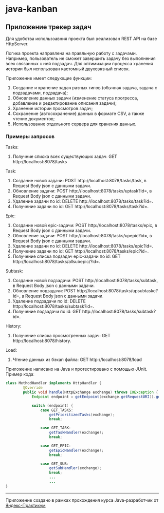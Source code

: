 # java-kanban
## Приложение трекер задач

Для удобства использоавния проекта был реализован REST API на базе HttpServer.

Логика проекта направлена на правльную работу с задачами. 
Например, пользователь не сможет завершить задачу без выполнения всех связанных с ней подзадач.
Для оптимизации процесса хранения истории был использован кастомный двухсвязный список.

Приложение имеет следующие функции:
1. Создание и хранение задач разных типов (обычная задача, задача с подзадачами, подзадача);
2. Обновление данных задачи (изменение статуса прогресса, добавление и редактирование описания задачи);
3. Хранение истории просмотров задач;
4. Сохранение (автосохранение) данных в формате CSV, а также чтение документов;
5. Использование отдельного сервера для хранения данных.

### Примеры запросов
Tasks:
1. Получние списка всех существующих задач: GET http://localhost:8078/tasks

Task:
1. Создание новой задачи: POST http://localhost:8078/tasks/task, в Request Body json с данными задачи.
2. Обновление задачи: POST http://localhost:8078/tasks/uptask?id=, в Request Body json с данными задачи.
3. Удаление задачи по id: DELETE http://localhost:8078/tasks/task?id=.
4. Получение задачи по id: GET http://localhost:8078/tasks/task?id=.

Epic:
1. Создание новой epic-задачи: POST http://localhost:8078/tasks/epic, в Request Body json с данными задачи.
2. Обновление задачи: POST http://localhost:8078/tasks/upepic?id=, в Request Body json с данными задачи.
3. Удаление задачи по id: DELETE http://localhost:8078/tasks/epic?id=.
4. Получение задачи по id: GET http://localhost:8078/tasks/epic?id=.
5. Получение списка подзадач epic-задачи по id: GET http://localhost:8078/tasks/allsubepic/?id=.

Subtask:
1. Создание новой подзадачи: POST http://localhost:8078/tasks/subtask, в Request Body json с данными задачи.
2. Обновление подзадачи: POST http://localhost:8078/tasks/upsubtaskc?id=, в Request Body json с данными задачи.
3. Удаление подзадачи по id: DELETE http://localhost:8078/tasks/subtask?id=.
4. Получение подзадачи по id: GET http://localhost:8078/tasks/subtask?id=.

History:
1. Получение списка просмотренных задач: GET http://localhost:8078/history.

Load:
1. Чтение данных из бэкап файла: GET http://localhost:8078/load

Приложение написано на Java и протестировано с помощью JUnit. Пример кода:
```java
class MethodHandler implements HttpHandler {
        @Override
        public void handle(HttpExchange exchange) throws IOException {
            Endpoint endpoint = getEndpoint(exchange.getRequestURI().getPath(), exchange.getRequestMethod());

            switch (endpoint) {
                case GET_TASKS:
                    getPrioritizedTasks(exchange);
                    break;

                case GET_TASK:
                    getTaskHandler(exchange);
                    break;

                case GET_EPIC:
                    getEpicHandler(exchange);
                    break;

                case GET_SUB:
                    getSubHandler(exchange);
                    break;
                    ...
                    ...
}
```
------
Приложение создано в рамках прохождения курса Java-разработчик от [Яндекс-Практикум](https://practicum.yandex.ru/java-developer/ "Тут учат Java!")

